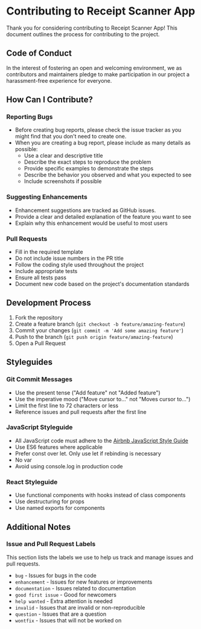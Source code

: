 # Contributing to Receipt Scanner App

Thank you for considering contributing to Receipt Scanner App! This document outlines the process for contributing to the project.

## Code of Conduct

In the interest of fostering an open and welcoming environment, we as contributors and maintainers pledge to make participation in our project a harassment-free experience for everyone.

## How Can I Contribute?

### Reporting Bugs

- Before creating bug reports, please check the issue tracker as you might find that you don't need to create one.
- When you are creating a bug report, please include as many details as possible:
  - Use a clear and descriptive title
  - Describe the exact steps to reproduce the problem
  - Provide specific examples to demonstrate the steps
  - Describe the behavior you observed and what you expected to see
  - Include screenshots if possible

### Suggesting Enhancements

- Enhancement suggestions are tracked as GitHub issues.
- Provide a clear and detailed explanation of the feature you want to see
- Explain why this enhancement would be useful to most users

### Pull Requests

- Fill in the required template
- Do not include issue numbers in the PR title
- Follow the coding style used throughout the project
- Include appropriate tests
- Ensure all tests pass
- Document new code based on the project's documentation standards

## Development Process

1. Fork the repository
2. Create a feature branch (`git checkout -b feature/amazing-feature`)
3. Commit your changes (`git commit -m 'Add some amazing feature'`)
4. Push to the branch (`git push origin feature/amazing-feature`)
5. Open a Pull Request

## Styleguides

### Git Commit Messages

- Use the present tense ("Add feature" not "Added feature")
- Use the imperative mood ("Move cursor to..." not "Moves cursor to...")
- Limit the first line to 72 characters or less
- Reference issues and pull requests after the first line

### JavaScript Styleguide

- All JavaScript code must adhere to the [Airbnb JavaScript Style Guide](https://github.com/airbnb/javascript)
- Use ES6 features where applicable
- Prefer const over let. Only use let if rebinding is necessary
- No var
- Avoid using console.log in production code

### React Styleguide

- Use functional components with hooks instead of class components
- Use destructuring for props
- Use named exports for components

## Additional Notes

### Issue and Pull Request Labels

This section lists the labels we use to help us track and manage issues and pull requests.

* `bug` - Issues for bugs in the code
* `enhancement` - Issues for new features or improvements
* `documentation` - Issues related to documentation
* `good first issue` - Good for newcomers
* `help wanted` - Extra attention is needed
* `invalid` - Issues that are invalid or non-reproducible
* `question` - Issues that are a question
* `wontfix` - Issues that will not be worked on
